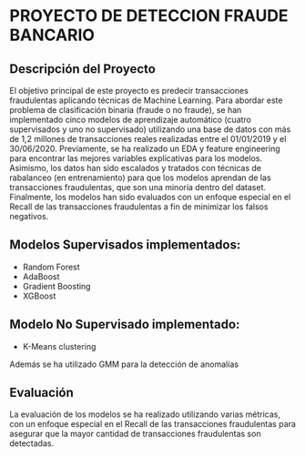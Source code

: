 # PROYECTO DE DETECCION FRAUDE BANCARIO

## Descripción del Proyecto
El objetivo principal de este proyecto es predecir transacciones fraudulentas aplicando técnicas de Machine Learning. Para abordar este problema de clasificación binaria (fraude o no fraude), se han implementado cinco modelos de aprendizaje automático (cuatro supervisados y uno no supervisado) utilizando una base de datos con más de 1,2 millones de transacciones reales realizadas entre el 01/01/2019 y el 30/06/2020. Previamente, se ha realizado un EDA y feature engineering para encontrar las mejores variables explicativas para los modelos. Asimismo, los datos han sido escalados y tratados con técnicas de rabalanceo (en entrenamiento) para que los modelos aprendan de las transacciones fraudulentas, que son una minoría dentro del dataset. Finalmente, los modelos han sido evaluados con un enfoque especial en el Recall de las transacciones fraudulentas a fin de minimizar los falsos negativos.

## Modelos Supervisados implementados:
- Random Forest
- AdaBoost
- Gradient Boosting
- XGBoost
  
## Modelo No Supervisado implementado:
- K-Means clustering

Además se ha utilizado GMM para la detección de anomalías

## Evaluación
La evaluación de los modelos se ha realizado utilizando varias métricas, con un enfoque especial en el Recall de las transacciones fraudulentas para asegurar que la mayor cantidad de transacciones fraudulentas son detectadas.
